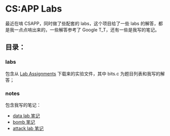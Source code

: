 # CS:APP Labs    

最近在啃 CSAPP，同时做了些配套的 labs，这个项目给了一些 labs 的解答，都是我一点点啃出来的，一些解答参考了 Google T_T，还有一些是我写的笔记。     
## 目录：
### labs
 包含从 [Lab Assignments](http://csapp.cs.cmu.edu/3e/labs.html) 下载来的实验文件，其中 bits.c 为题目列表和我写的解答；    
### notes
 包含我写的笔记：    
 - [data lab 笔记](./notes/datalab.md)   
 - [bomb 笔记](./notes/bomb.md) 
 - [attack lab 笔记](./notes/attack.md)